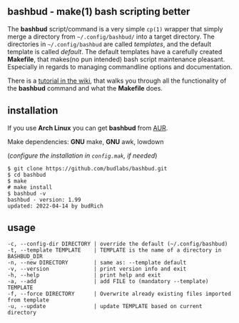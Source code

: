 ## bashbud - make(1) bash scripting better

The **bashbud** script/command is a very simple
`cp(1)` wrapper that simply merge a directory
from `~/.config/bashbud/` into a target
directory. The directories in `~/.config/bashbud`
are called *templates*, and the default template
is called *default*. The default templates have a
carefully created **Makefile**, that makes(no pun
intended) bash script maintenance pleasant.
Especially in regards to managing commandline
options and documentation.  

There is a [tutorial in the wiki], that walks you
through all the functionality of the **bashbud**
command and what the **Makefile** does.


[tutorial in the wiki]: https://github.com/budlabs/bashbud/wiki

## installation

If you use **Arch Linux** you can get **bashbud**
from [AUR].  

Make dependencies: **GNU** make, **GNU** awk, lowdown  

(*configure the installation in `config.mak`, if needed*)

```
$ git clone https://github.com/budlabs/bashbud.git
$ cd bashbud
$ make
# make install
$ bashbud -v
bashbud - version: 1.99
updated: 2022-04-14 by budRich
```  

[AUR]: https://aur.archlinux.org/packages/bashbud

## usage
    -c, --config-dir DIRECTORY | override the default (~/.config/bashbud)               
    -t, --template TEMPLATE    | TEMPLATE is the name of a directory in BASHBUD_DIR     
    -n, --new DIRECTORY        | same as: --template default                            
    -v, --version              | print version info and exit                            
    -h, --help                 | print help and exit                                    
    -a, --add                  | add FILE to (mandatory --template) TEMPLATE            
    -f, --force DIRECTORY      | Overwrite already existing files imported from template
    -u, --update               | update TEMPLATE based on current directory             
